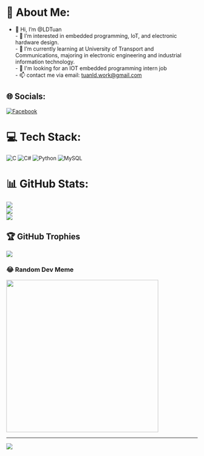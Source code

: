 # 💫 About Me:
- 👋 Hi, I’m @LDTuan<br>- 👀 I’m interested in embedded programming, IoT, and electronic hardware design.<br>- 🌱 I’m currently learning at University of Transport and Communications, majoring in electronic engineering and industrial information technology.<br>- 💞️ I'm looking for an IOT embedded programming intern job<br>- 📫 contact me via email: tuanld.work@gmail.com


## 🌐 Socials:
[![Facebook](https://img.shields.io/badge/Facebook-%231877F2.svg?logo=Facebook&logoColor=white)](https://facebook.com/https://www.facebook.com/tuan22222222/) 

# 💻 Tech Stack:
![C](https://img.shields.io/badge/c-%2300599C.svg?style=for-the-badge&logo=c&logoColor=white) ![C#](https://img.shields.io/badge/c%23-%23239120.svg?style=for-the-badge&logo=csharp&logoColor=white) ![Python](https://img.shields.io/badge/python-3670A0?style=for-the-badge&logo=python&logoColor=ffdd54) ![MySQL](https://img.shields.io/badge/mysql-4479A1.svg?style=for-the-badge&logo=mysql&logoColor=white)
# 📊 GitHub Stats:
![](https://github-readme-stats.vercel.app/api?username=LDTuan&theme=dark&hide_border=false&include_all_commits=false&count_private=false)<br/>
![](https://github-readme-streak-stats.herokuapp.com/?user=LDTuan&theme=dark&hide_border=false)<br/>
![](https://github-readme-stats.vercel.app/api/top-langs/?username=LDTuan&theme=dark&hide_border=false&include_all_commits=false&count_private=false&layout=compact)

## 🏆 GitHub Trophies
![](https://github-profile-trophy.vercel.app/?username=LDTuan&theme=radical&no-frame=false&no-bg=true&margin-w=4)

### 😂 Random Dev Meme
<img src='https://memer-new.vercel.app/' style="height: 400px;"/>

---
[![](https://visitcount.itsvg.in/api?id=LDTuan&icon=0&color=0)](https://visitcount.itsvg.in)

<!-- Proudly created with GPRM ( https://gprm.itsvg.in ) -->
